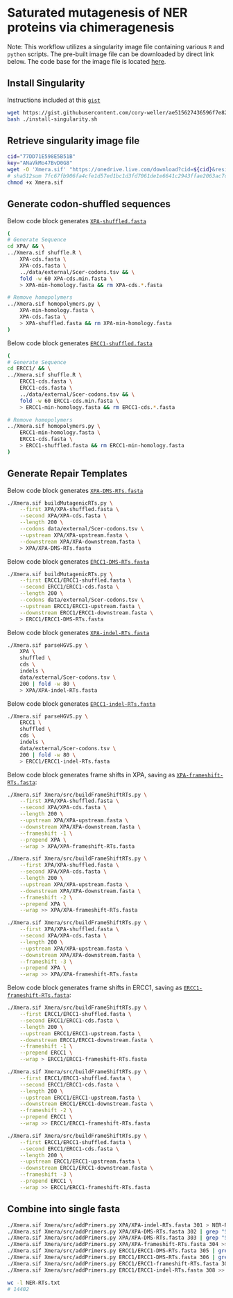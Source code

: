 # Saturated mutagenesis of NER proteins via chimeragenesis

Note: This workflow utilizes a singularity image file containing various `R` and `python` scripts. The pre-built image file can be downloaded by direct link below. The code base for the image file is located [here](https://github.com/cory-weller/Xmera).

## Install Singularity
Instructions included at this [`gist`](https://gist.github.com/cory-weller/ae515627436596f7e82d96864df134aa)
```bash
wget https://gist.githubusercontent.com/cory-weller/ae515627436596f7e82d96864df134aa/raw/install-singularity.sh
bash ./install-singularity.sh
```

## Retrieve singularity image file
```bash
cid="77DD71E598E5B51B"
key="ANaVkMo47BvD0G8"
wget -O 'Xmera.sif' "https://onedrive.live.com/download?cid=${cid}&resid=${cid}%2119128&authkey=${key}"
# sha512sum 7fc67fb906fa4cfe1d57ed1bc1d3fd7061de1e6641c2943ffae2063ac7c9c0404cce609b70ada013394a2664300d716921797a9a182a5839c57567f52c9b301a
chmod +x Xmera.sif
```

## Generate codon-shuffled sequences
Below code block generates [`XPA-shuffled.fasta`](XPA/XPA-shuffled.fasta)
```bash
(
# Generate Sequence
cd XPA/ && \
../Xmera.sif shuffle.R \
    XPA-cds.fasta \
    XPA-cds.fasta \
    ../data/external/Scer-codons.tsv && \
    fold -w 60 XPA-cds.min.fasta \
    > XPA-min-homology.fasta && rm XPA-cds.*.fasta

# Remove homopolymers
../Xmera.sif homopolymers.py \
    XPA-min-homology.fasta \
    XPA-cds.fasta \
    > XPA-shuffled.fasta && rm XPA-min-homology.fasta
)
```

Below code block generates [`ERCC1-shuffled.fasta`](ERCC1/ERCC1-shuffled.fasta)
```bash
(
# Generate Sequence
cd ERCC1/ && \
../Xmera.sif shuffle.R \
    ERCC1-cds.fasta \
    ERCC1-cds.fasta \
    ../data/external/Scer-codons.tsv && \
    fold -w 60 ERCC1-cds.min.fasta \
    > ERCC1-min-homology.fasta && rm ERCC1-cds.*.fasta

# Remove homopolymers
../Xmera.sif homopolymers.py \
    ERCC1-min-homology.fasta \
    ERCC1-cds.fasta \
    > ERCC1-shuffled.fasta && rm ERCC1-min-homology.fasta
)
```



## Generate Repair Templates 

Below code block generates [`XPA-DMS-RTs.fasta`](XPA/XPA-DMS-RTs.fasta)

```bash
./Xmera.sif buildMutagenicRTs.py \
    --first XPA/XPA-shuffled.fasta \
    --second XPA/XPA-cds.fasta \
    --length 200 \
    --codons data/external/Scer-codons.tsv \
    --upstream XPA/XPA-upstream.fasta \
    --downstream XPA/XPA-downstream.fasta \
    > XPA/XPA-DMS-RTs.fasta
```

Below code block generates [`ERCC1-DMS-RTs.fasta`](ERCC1/ERCC1-DMS-RTs.fasta)
```bash
./Xmera.sif buildMutagenicRTs.py \
    --first ERCC1/ERCC1-shuffled.fasta \
    --second ERCC1/ERCC1-cds.fasta \
    --length 200 \
    --codons data/external/Scer-codons.tsv \
    --upstream ERCC1/ERCC1-upstream.fasta \
    --downstream ERCC1/ERCC1-downstream.fasta \
    > ERCC1/ERCC1-DMS-RTs.fasta
```


Below code block generates [`XPA-indel-RTs.fasta`](XPA/XPA-indel-RTs.fasta)
```bash
./Xmera.sif parseHGVS.py \
    XPA \
    shuffled \
    cds \
    indels \
    data/external/Scer-codons.tsv \
    200 | fold -w 80 \
    > XPA/XPA-indel-RTs.fasta
```


Below code block generates [`ERCC1-indel-RTs.fasta`](ERCC1/ERCC1-indel-RTs.fasta)
```bash
./Xmera.sif parseHGVS.py \
    ERCC1 \
    shuffled \
    cds \
    indels \
    data/external/Scer-codons.tsv \
    200 | fold -w 80 \
    > ERCC1/ERCC1-indel-RTs.fasta
```

Below code block generates frame shifts in XPA, saving as [`XPA-frameshift-RTs.fasta`](XPA/XPA-frameshift-RTs.fasta):
```bash
./Xmera.sif Xmera/src/buildFrameShiftRTs.py \
    --first XPA/XPA-shuffled.fasta \
    --second XPA/XPA-cds.fasta \
    --length 200 \
    --upstream XPA/XPA-upstream.fasta \
    --downstream XPA/XPA-downstream.fasta \
    --frameshift -1 \
    --prepend XPA \
    --wrap > XPA/XPA-frameshift-RTs.fasta

./Xmera.sif Xmera/src/buildFrameShiftRTs.py \
    --first XPA/XPA-shuffled.fasta \
    --second XPA/XPA-cds.fasta \
    --length 200 \
    --upstream XPA/XPA-upstream.fasta \
    --downstream XPA/XPA-downstream.fasta \
    --frameshift -2 \
    --prepend XPA \
    --wrap >> XPA/XPA-frameshift-RTs.fasta

./Xmera.sif Xmera/src/buildFrameShiftRTs.py \
    --first XPA/XPA-shuffled.fasta \
    --second XPA/XPA-cds.fasta \
    --length 200 \
    --upstream XPA/XPA-upstream.fasta \
    --downstream XPA/XPA-downstream.fasta \
    --frameshift -3 \
    --prepend XPA \
    --wrap >> XPA/XPA-frameshift-RTs.fasta
```

Below code block generates frame shifts in ERCC1, saving as [`ERCC1-frameshift-RTs.fasta`](ERCC1/ERCC1-frameshift-RTs.fasta):
```bash
./Xmera.sif Xmera/src/buildFrameShiftRTs.py \
    --first ERCC1/ERCC1-shuffled.fasta \
    --second ERCC1/ERCC1-cds.fasta \
    --length 200 \
    --upstream ERCC1/ERCC1-upstream.fasta \
    --downstream ERCC1/ERCC1-downstream.fasta \
    --frameshift -1 \
    --prepend ERCC1 \
    --wrap > ERCC1/ERCC1-frameshift-RTs.fasta

./Xmera.sif Xmera/src/buildFrameShiftRTs.py \
    --first ERCC1/ERCC1-shuffled.fasta \
    --second ERCC1/ERCC1-cds.fasta \
    --length 200 \
    --upstream ERCC1/ERCC1-upstream.fasta \
    --downstream ERCC1/ERCC1-downstream.fasta \
    --frameshift -2 \
    --prepend ERCC1 \
    --wrap >> ERCC1/ERCC1-frameshift-RTs.fasta

./Xmera.sif Xmera/src/buildFrameShiftRTs.py \
    --first ERCC1/ERCC1-shuffled.fasta \
    --second ERCC1/ERCC1-cds.fasta \
    --length 200 \
    --upstream ERCC1/ERCC1-upstream.fasta \
    --downstream ERCC1/ERCC1-downstream.fasta \
    --frameshift -3 \
    --prepend ERCC1 \
    --wrap >> ERCC1/ERCC1-frameshift-RTs.fasta
```

## Combine into single fasta
```bash
./Xmera.sif Xmera/src/addPrimers.py XPA/XPA-indel-RTs.fasta 301 > NER-RTs.txt
./Xmera.sif Xmera/src/addPrimers.py XPA/XPA-DMS-RTs.fasta 302 | grep "SNP=True" >> NER-RTs.txt 
./Xmera.sif Xmera/src/addPrimers.py XPA/XPA-DMS-RTs.fasta 303 | grep "SNP=False" >> NER-RTs.txt
./Xmera.sif Xmera/src/addPrimers.py XPA/XPA-frameshift-RTs.fasta 304 >> NER-RTs.txt
./Xmera.sif Xmera/src/addPrimers.py ERCC1/ERCC1-DMS-RTs.fasta 305 | grep "SNP=True" >> NER-RTs.txt
./Xmera.sif Xmera/src/addPrimers.py ERCC1/ERCC1-DMS-RTs.fasta 306 | grep "SNP=False" >> NER-RTs.txt
./Xmera.sif Xmera/src/addPrimers.py ERCC1/ERCC1-frameshift-RTs.fasta 307 >> NER-RTs.txt
./Xmera.sif Xmera/src/addPrimers.py ERCC1/ERCC1-indel-RTs.fasta 308 >> NER-RTs.txt

wc -l NER-RTs.txt 
# 14402
```
